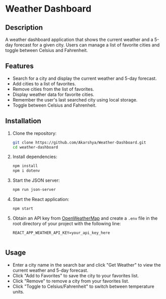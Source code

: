 # Weather Dashboard

## Description
A weather dashboard application that shows the current weather and a 5-day forecast for a given city. Users can manage a list of favorite cities and toggle between Celsius and Fahrenheit.

## Features
- Search for a city and display the current weather and 5-day forecast.
- Add cities to a list of favorites.
- Remove cities from the list of favorites.
- Display weather data for favorite cities.
- Remember the user's last searched city using local storage.
- Toggle between Celsius and Fahrenheit.

## Installation
1. Clone the repository:
    ```bash
    git clone https://github.com/Akarshya/Weather-Dashboard.git
    cd weather-dashboard
    ```

2. Install dependencies:
    ```bash
    npm install
    npm i dotenv
    ```

3. Start the JSON server:
    ```bash
    npm run json-server
    ```

4. Start the React application:
    ```bash
    npm start
    ```

5. Obtain an API key from [OpenWeatherMap](https://home.openweathermap.org/users/sign_up) and create a `.env` file in the root directory of your project with the following line:
   ```plaintext
   REACT_APP_WEATHER_API_KEY=your_api_key_here


## Usage
- Enter a city name in the search bar and click "Get Weather" to view the current weather and 5-day forecast.
- Click "Add to Favorites" to save the city to your favorites list.
- Click "Remove" to remove a city from your favorites list.
- Click "Toggle to Celsius/Fahrenheit" to switch between temperature units.
